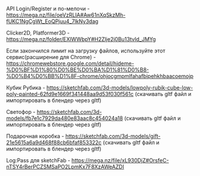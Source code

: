 API Login/Register и по-мелочи - https://mega.nz/file/oeVzRLIA#Aw61nXqSkzMh-fUKC1NgCgWt_EoQPjuu4_7lkNy3dag

Clicker2D, Platformer3D - https://mega.nz/folder/EXlWWbpY#H2Zlje2j0Bu13tvId_JMYg

Если закончился лимит на загрузку файлов, используйте этот сервис(расширение для Chrome) - https://chromewebstore.google.com/detail/hideme-%D0%BF%D1%80%D0%BE%D0%BA%D1%81%D0%B8-%D0%B4%D0%BB%D1%8F-chrome/ohjocgmpmlfahafbipehkhbaacoemojp


Кубик Рубика - https://sketchfab.com/3d-models/lowpoly-rubik-cube-low-poly-painted-62fd9e1669f341448aa9d53f030f561c (скачивать gltf файл и импортировать в блендер через gltf)

Светофор - https://sketchfab.com/3d-models/fb7e1c7929da480e83aac8c454024a18 (скачивать gltf файл и импортировать в блендер через gltf)

Подарочная коробка - https://sketchfab.com/3d-models/gift-21e5615a6a9d468f88cb6bfaf853322c (скачивать gltf файл и импортировать в блендер через gltf)

Log:Pass для sketchFab - https://mega.nz/file/xL930DjZ#OrsfeC-nTSY4rBerPCZSMSaPO2LpmKx7F8XzAWeAZDI
